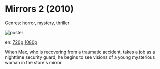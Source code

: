 # Mirrors 2 (2010)

Genres: horror, mystery, thriller

![poster](http://image.tmdb.org/t/p/w500/9eRiHmKWJd4qNJzoXqKEUCvHNs5.jpg)

en:
  [720p](magnet:?xt=urn:btih:0FA080D3C584C858489C22AC5E79251C1B073F1E&tr=udp://glotorrents.pw:6969/announce&tr=udp://tracker.opentrackr.org:1337/announce&tr=udp://torrent.gresille.org:80/announce&tr=udp://tracker.openbittorrent.com:80&tr=udp://tracker.coppersurfer.tk:6969&tr=udp://tracker.leechers-paradise.org:6969&tr=udp://p4p.arenabg.ch:1337&tr=udp://tracker.internetwarriors.net:1337)
  [1080p](magnet:?xt=urn:btih:34C8B630CE2DC6151E8CAF4D0C2EA578636D0D21&tr=udp://glotorrents.pw:6969/announce&tr=udp://tracker.opentrackr.org:1337/announce&tr=udp://torrent.gresille.org:80/announce&tr=udp://tracker.openbittorrent.com:80&tr=udp://tracker.coppersurfer.tk:6969&tr=udp://tracker.leechers-paradise.org:6969&tr=udp://p4p.arenabg.ch:1337&tr=udp://tracker.internetwarriors.net:1337)
  


When Max, who is recovering from a traumatic accident, takes a job as a nighttime security guard, he begins to see visions of a young mysterious woman in the store's mirror.